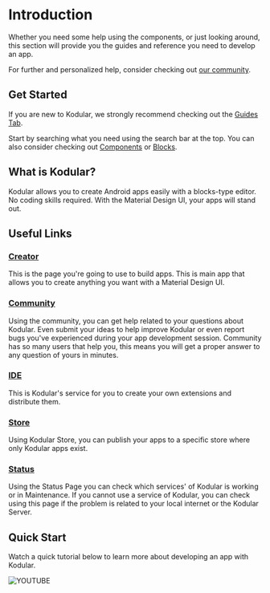 # Introduction

Whether you need some help using the components, or just looking around, this section will provide you the guides and reference you need to develop an app.

For further and personalized help, consider checking out [our community](https://community.kodular.io).

## Get Started

If you are new to Kodular, we strongly recommend checking out the [Guides Tab](/guides/).

Start by searching what you need using the search bar at the top. You can also consider checking out [Components](/components/) or [Blocks](/blocks/).

## What is Kodular?

Kodular allows you to create Android apps easily with a blocks-type editor. No coding skills required. With the Material Design UI, your apps will stand out.

## Useful Links

### [Creator](http://creator.kodular.io)

This is the page you're going to use to build apps. This is main app that allows you to create anything you want with a Material Design UI.

### [Community](https://community.kodular.io)

Using the community, you can get help related to your questions about Kodular. Even submit your ideas to help improve Kodular or even report bugs you've experienced during your app development session. Community has so many users that help you, this means you will get a proper answer to any question of yours in minutes.

### [IDE](http://ide.kodular.io)

This is Kodular's service for you to create your own extensions and distribute them.

### [Store](http://store.kodular.io)

Using Kodular Store, you can publish your apps to a specific store where only Kodular apps exist.

### [Status](https://status.kodular.io)

Using the Status Page you can check which services' of Kodular is working or in Maintenance. If you cannot use a service of Kodular, you can check using this page if the problem is related to your local internet or the Kodular Server.

## Quick Start
Watch a quick tutorial below to learn more about developing an app with Kodular.

![YOUTUBE](iK-J6U12NQc)
